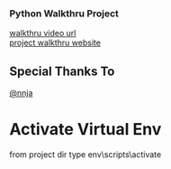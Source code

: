 ### Python Walkthru Project
[walkthru video url](https://frontendmasters.com/courses/python)<br/>
[project walkthru website](https://www.learnpython.dev/)

## Special Thanks To 
[@nnja](https://github.com/nnja)

# Activate Virtual Env
 from project dir type  env\scripts\activate